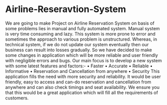 # Airline-Reseravtion-System
We are going to make Project on Airline Reservation System on basis of some problems lies in manual and fully automated system. Manual system is very time consuming and lazy. This system is more prone to error and sometimes the approach to various problem is unstructured. Whereas, in technical system, if we do not update our system eventually then our business can result into losses gradually. So we have decided to make some changes in application which will be more reliable and user friendly with negligible errors and bugs.
Our main focus is to develop a new system with some latest features and factors:-
•	Faster
•	Accurate 
•	Reliable
•	Informative
•	Reservation and Cancellation from anywhere
•	Security 
This application fills the need with more security and reliability. It would be user friendly, easy to access and can-do reservation and cancellation from anywhere and can also check timings and seat availability. We ensure you that this would be a great application which will fill all the requirements of customers.
